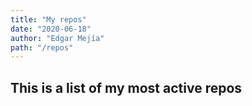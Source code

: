 ```yaml
---
title: "My repos"
date: "2020-06-18"
author: "Edgar Mejía"
path: "/repos"
---
```



## This is a list of my most active repos


